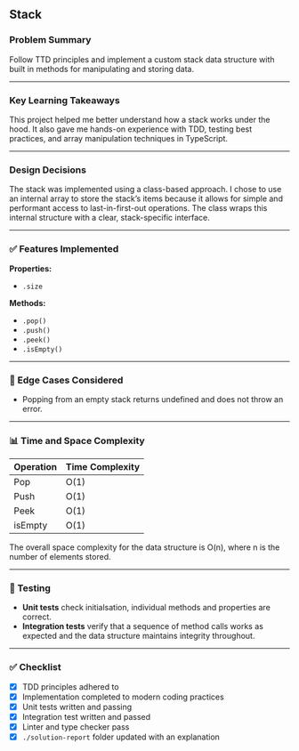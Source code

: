 ## Stack

### Problem Summary

Follow TTD principles and implement a custom stack data structure with built in methods for manipulating and storing data.

---

### Key Learning Takeaways

This project helped me better understand how a stack works under the hood. It also gave me hands-on experience with TDD, testing best practices, and array manipulation techniques in TypeScript.

---

### Design Decisions

The stack was implemented using a class-based approach. I chose to use an internal array to store the stack’s items because it allows for simple and performant access to last-in-first-out operations. The class wraps this internal structure with a clear, stack-specific interface.

---

### ✅ Features Implemented

**Properties:**

- `.size`

**Methods:**

- `.pop()`
- `.push()`
- `.peek()`
- `.isEmpty()`

---

### 🧪 Edge Cases Considered

- Popping from an empty stack returns undefined and does not throw an error.

---

### 📊 Time and Space Complexity

| Operation | Time Complexity |
| --------- | --------------- |
| Pop       | O(1)            |
| Push      | O(1)            |
| Peek      | O(1)            |
| isEmpty   | O(1)            |

The overall space complexity for the data structure is O(n), where n is the number of elements stored.

---

### 🔗 Testing

- **Unit tests** check initialsation, individual methods and properties are correct.
- **Integration tests** verify that a sequence of method calls works as expected and the data structure maintains integrity throughout.

---

### ✅ Checklist

- [x] TDD principles adhered to
- [x] Implementation completed to modern coding practices
- [x] Unit tests written and passing
- [x] Integration test written and passed
- [x] Linter and type checker pass
- [x] `./solution-report` folder updated with an explanation
